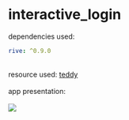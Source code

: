 # interactive_login

dependencies used:
```yaml
rive: ^0.9.0
```
<br>
resource used: <a href='https://rive.app/community/2244-4437-animated-login-screen/'>teddy</a>
<br><br>
app presentation:
<br><br>
<img src="https://media.giphy.com/media/giIUVyOMFD7EnpIE5v/giphy.gif" />
